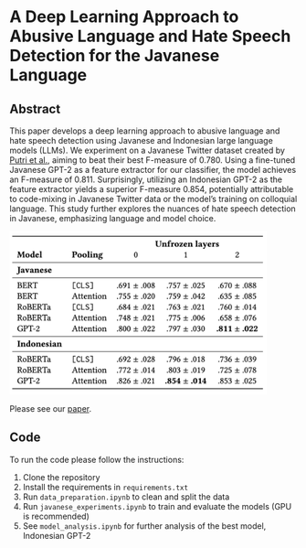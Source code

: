# A Deep Learning Approach to Abusive Language and Hate Speech Detection for the Javanese Language

## Abstract

This paper develops a deep learning approach to abusive language and hate speech detection using Javanese and Indonesian large language models (LLMs). We experiment on a Javanese Twitter dataset created by [Putri et al.](http://www.wcse.org/WCSE_2021_Spring/011.pdf), aiming to beat their best F-measure of 0.780. Using a fine-tuned Javanese GPT-2 as a feature extractor for our classifier, the model achieves an F-measure of 0.811. Surprisingly, utilizing an Indonesian GPT-2 as the feature extractor yields a superior F-measure 0.854, potentially attributable to code-mixing in Javanese Twitter data or the model’s training on colloquial language. This study further explores the nuances
of hate speech detection in Javanese, emphasizing language and model choice.

<img src="https://github.com/KevinyWu/KevinyWu/blob/main/images/javanese_hate_speech.png" alt="drawing" width="450"/>

Please see our [paper](https://github.com/KevinyWu/javanese-hate-speech/blob/main/paper.pdf).

## Code

To run the code please follow the instructions:

1. Clone the repository
2. Install the requirements in `requirements.txt`
3. Run `data_preparation.ipynb` to clean and split the data
4. Run `javanese_experiments.ipynb` to train and evaluate the models (GPU is recommended)
5. See `model_analysis.ipynb` for further analysis of the best model, Indonesian GPT-2
